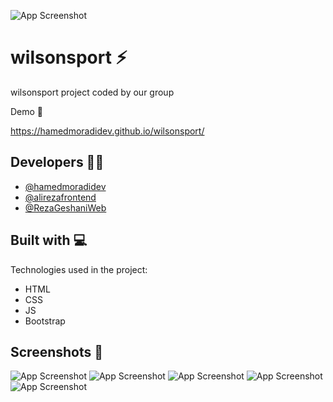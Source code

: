 ![App Screenshot](https://github.com/user-attachments/assets/867ee2f2-bac3-41e2-9cdf-51f624402f68)

# wilsonsport ⚡

wilsonsport project coded by our group


Demo 🚀 

https://hamedmoradidev.github.io/wilsonsport/

## Developers 👨‍💻

- [@hamedmoradidev](https://github.com/hamedmoradidev)
- [@alirezafrontend](https://github.com/alirezafrontend)
- [@RezaGeshaniWeb](https://github.com/RezaGeshaniWeb)

<h2> Built with 💻</h2>

Technologies used in the project:

*   HTML
*   CSS
*   JS
*   Bootstrap

## Screenshots 🔭


![App Screenshot](https://github.com/user-attachments/assets/867ee2f2-bac3-41e2-9cdf-51f624402f68)
![App Screenshot](https://github.com/user-attachments/assets/8eff7f40-4d99-4932-9116-1a0e2c3bb3df)
![App Screenshot](https://github.com/user-attachments/assets/a9b79f2f-4888-4475-b934-c60dc6588848)
![App Screenshot](https://github.com/user-attachments/assets/a7afff4c-b415-4559-99e4-368e53ab8481)
![App Screenshot](https://github.com/user-attachments/assets/c956adcd-b2a2-434b-befe-f024a99af05f)





